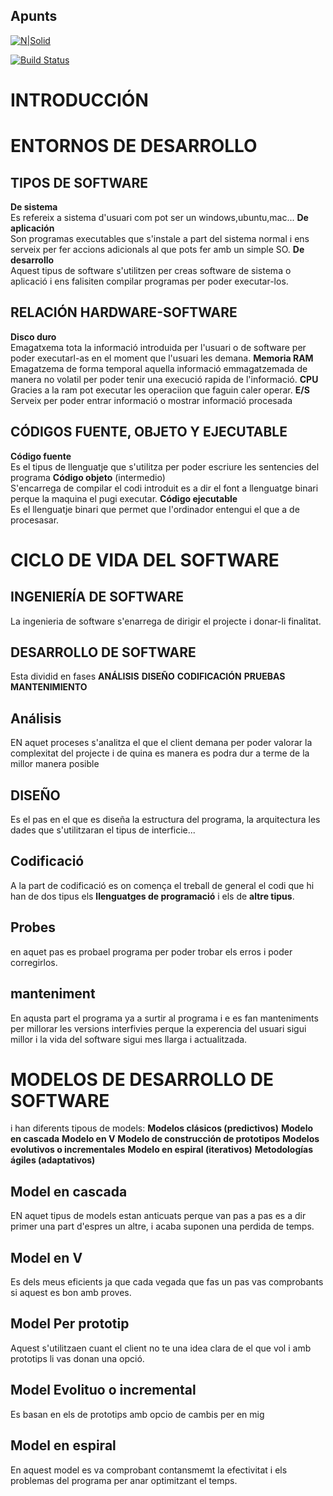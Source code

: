 ## Apunts

[![N|Solid](https://cldup.com/dTxpPi9lDf.thumb.png)](https://nodesource.com/products/nsolid)

[![Build Status](https://travis-ci.org/joemccann/dillinger.svg?branch=master)](https://travis-ci.org/joemccann/dillinger)
# INTRODUCCIÓN
# ENTORNOS DE DESARROLLO
## TIPOS DE SOFTWARE
**De sistema**  
Es refereix a sistema d'usuari com pot ser un windows,ubuntu,mac...
**De aplicación**  
Son  programas executables que s'instale a part del sistema normal i ens serveix per fer accions adicionals al que pots fer amb un simple SO. 
**De desarrollo**  
Aquest tipus de software s'utilitzen per creas software de sistema o aplicació i ens falisiten compilar programas per poder executar-los.
## RELACIÓN HARDWARE-SOFTWARE
**Disco duro**  
Emagatxema tota la informació introduida per l'usuari o de software per poder executarl-as en el moment que l'usuari les demana.
**Memoria RAM**  
Emagatzema de forma temporal aquella informació emmagatzemada de manera no volatil per poder tenir una execució rapida de l'informació.
**CPU**  
Gracies a la ram pot executar les operaciion que faguin caler operar.
**E/S**  
Serveix per poder entrar informació o mostrar informació procesada
## CÓDIGOS FUENTE, OBJETO Y EJECUTABLE  
**Código fuente**  
Es el tipus de llenguatje que s'utilitza per poder escriure les sentencies del programa
**Código objeto** (intermedio)  
S'encarrega de compilar el codi introduit es a dir el font a llenguatge binari perque la maquina el pugi executar.
**Código ejecutable**  
Es el llenguatje binari que permet que l'ordinador entengui el que a de procesasar.
# CICLO DE VIDA DEL SOFTWARE  
## INGENIERÍA DE SOFTWARE
La ingenieria de software s'enarrega de dirigir el projecte i donar-li finalitat.  
## DESARROLLO DE SOFTWARE
Esta dividid en fases
**ANÁLISIS**
**DISEÑO**
**CODIFICACIÓN**
**PRUEBAS**
**MANTENIMIENTO**
## Análisis
EN aquet proceses s'analitza el que el client demana per poder valorar la complexitat del projecte i de quina es manera es podra dur a terme de la millor manera posible
## DISEÑO
Es el pas en el que es diseña la estructura del programa, la arquitectura les dades que s'utilitzaran el tipus de interficie...
## Codificació
A la part de codificació es on comença el treball de general el codi que hi han de dos tipus els **llenguatges de programació** i els de **altre tipus**.
## Probes
en aquet pas es probael programa per poder trobar els erros i poder corregirlos.
## manteniment 
En aqusta part el programa ya a surtir al programa i e es fan manteniments per millorar les versions interfivies perque la experencia del usuari sigui millor i  la vida del software sigui mes llarga i actualitzada.
# MODELOS DE DESARROLLO DE SOFTWARE
i han diferents tipous de models: 
**Modelos clásicos (predictivos)**
**Modelo en cascada**
**Modelo en V**
**Modelo de construcción de prototipos**
**Modelos evolutivos o incrementales**
**Modelo en espiral (iterativos)**
**Metodologías ágiles (adaptativos)**
## Model en cascada
EN aquet tipus de models estan anticuats perque van pas a pas es a dir primer una part d'espres un altre, i acaba suponen una perdida de temps.
## Model en V
Es dels meus eficients ja que cada vegada que fas un pas vas comprobants si aquest es bon amb proves.
## Model Per prototip
Aquest s'utilitzaen cuant el client no te una idea clara de el que vol i amb prototips li vas donan una opció.
## Model Evolituo o incremental
Es basan en els de prototips amb opcio de cambis per en mig
## Model en espiral
En aquest model es va comprobant contansmemt la efectivitat i els problemas del programa per anar optimitzant el temps.
